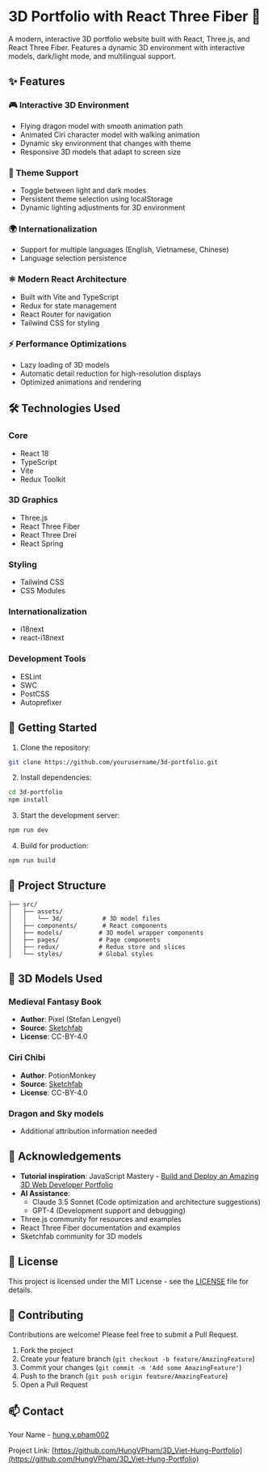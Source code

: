 # 3D Portfolio with React Three Fiber 🚀

A modern, interactive 3D portfolio website built with React, Three.js, and React Three Fiber. Features a dynamic 3D environment with interactive models, dark/light mode, and multilingual support.

<!-- <p align="center">
  <img src="insert_preview_image_here" alt="Portfolio Preview" width="600" />
</p> -->

## ✨ Features

### 🎮 Interactive 3D Environment
* Flying dragon model with smooth animation path
* Animated Ciri character model with walking animation
* Dynamic sky environment that changes with theme
* Responsive 3D models that adapt to screen size

### 🎨 Theme Support
* Toggle between light and dark modes
* Persistent theme selection using localStorage
* Dynamic lighting adjustments for 3D environment

### 🌍 Internationalization
* Support for multiple languages (English, Vietnamese, Chinese)
* Language selection persistence

### ⚛️ Modern React Architecture
* Built with Vite and TypeScript
* Redux for state management
* React Router for navigation
* Tailwind CSS for styling

### ⚡ Performance Optimizations
* Lazy loading of 3D models
* Automatic detail reduction for high-resolution displays
* Optimized animations and rendering

## 🛠️ Technologies Used

### Core
* React 18
* TypeScript
* Vite
* Redux Toolkit

### 3D Graphics
* Three.js
* React Three Fiber
* React Three Drei
* React Spring

### Styling
* Tailwind CSS
* CSS Modules

### Internationalization
* i18next
* react-i18next

### Development Tools
* ESLint
* SWC
* PostCSS
* Autoprefixer

## 🚀 Getting Started

1. Clone the repository:
```bash
git clone https://github.com/yourusername/3d-portfolio.git
```

2. Install dependencies:
```bash
cd 3d-portfolio
npm install
```

3. Start the development server:
```bash
npm run dev
```

4. Build for production:
```bash
npm run build
```

## 📁 Project Structure

```
├── src/
│   ├── assets/
│   │   └── 3d/           # 3D model files
│   ├── components/       # React components
│   ├── models/          # 3D model wrapper components
│   ├── pages/           # Page components
│   ├── redux/           # Redux store and slices
│   └── styles/          # Global styles
```

## 🎨 3D Models Used

### Medieval Fantasy Book
* **Author**: Pixel (Stefan Lengyel)
* **Source**: [Sketchfab](https://sketchfab.com/3d-models/medieval-fantasy-book-06d5a80a04fc4c5ab552759e9a97d91a)
* **License**: CC-BY-4.0

### Ciri Chibi
* **Author**: PotionMonkey
* **Source**: [Sketchfab](https://sketchfab.com/3d-models/ciri-chibi-d1ab30ad4e4e42a9a96a5758e6eac9e7)
* **License**: CC-BY-4.0

### Dragon and Sky models
* Additional attribution information needed

## 🙏 Acknowledgements

* **Tutorial inspiration**: JavaScript Mastery - [Build and Deploy an Amazing 3D Web Developer Portfolio](https://www.youtube.com/watch?v=FkowOdMjvYo)
* **AI Assistance**: 
  * Claude 3.5 Sonnet (Code optimization and architecture suggestions)
  * GPT-4 (Development support and debugging)
* Three.js community for resources and examples
* React Three Fiber documentation and examples
* Sketchfab community for 3D models

## 📄 License

This project is licensed under the MIT License - see the [LICENSE](LICENSE) file for details.

## 🤝 Contributing

Contributions are welcome! Please feel free to submit a Pull Request.

1. Fork the project
2. Create your feature branch (`git checkout -b feature/AmazingFeature`)
3. Commit your changes (`git commit -m 'Add some AmazingFeature'`)
4. Push to the branch (`git push origin feature/AmazingFeature`)
5. Open a Pull Request

## 📫 Contact

Your Name - [hung.v.pham002](mailto:hung.v.pham002@gmail.com)

Project Link: [https://github.com/HungVPham/3D_Viet-Hung-Portfolio](https://github.com/HungVPham/3D_Viet-Hung-Portfolio)

